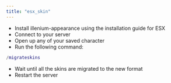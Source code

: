 ```yaml
---
title: "esx_skin"
---
```

- Install illenium-appearance using the installation guide for ESX
- Connect to your server
- Open up any of your saved character
- Run the following command:
```lua
/migrateskins
```
- Wait until all the skins are migrated to the new format
- Restart the server
